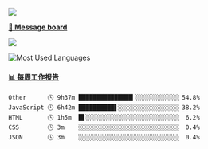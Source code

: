[![](https://count.getloli.com/get/@SmaIIstars.github.readme)](https://count.getloli.com/)


[**💬 Message board**](https://chat.getloli.com/room/@SmaIIstars.github)

[![](https://chat.getloli.com/room/@SmaIIstars.github/svg?width=600&height=100&limit=20&theme=light&fontSize=14)](https://chat.getloli.com/room/@SmaIIstars.github)


![Most Used Languages](https://github-readme-stats.vercel.app/api/top-langs/?username=SmaIIstars&theme=dark&layout=compact)

<!-- waka-box start -->
#### <a href="https://gist.github.com/7bedf98e5eb1c9dafa176cc06c2428a5" target="_blank">📊 每周工作报告</a>
```text
Other      🕓 9h37m ███████████████▎░░░░░░░░░░░░ 54.8%
JavaScript 🕓 6h42m ██████████▋░░░░░░░░░░░░░░░░░ 38.2%
HTML       🕓 1h5m  █▋░░░░░░░░░░░░░░░░░░░░░░░░░░  6.2%
CSS        🕓 3m    ░░░░░░░░░░░░░░░░░░░░░░░░░░░░  0.4%
JSON       🕓 3m    ░░░░░░░░░░░░░░░░░░░░░░░░░░░░  0.4%
```
<!-- Powered by https://github.com/journey-ad/waka-box-go . -->
<!-- waka-box end -->
